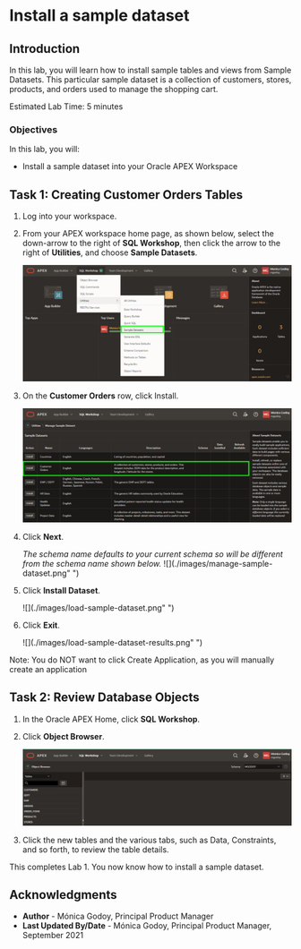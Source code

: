 # Install a sample dataset

## Introduction

In this lab, you will learn how to install sample tables and views from Sample Datasets. This particular sample dataset is a collection of customers, stores, products, and orders used to manage the shopping cart.

Estimated Lab Time: 5 minutes

### Objectives
In this lab, you will:
- Install a sample dataset into your Oracle APEX Workspace

## Task 1: Creating Customer Orders Tables
1. Log into your workspace.
2. From your APEX workspace home page, as shown below, select the down-arrow to the right of  **SQL Workshop**, then click the arrow to the right of  **Utilities**, and choose **Sample Datasets**.

    ![](./images/naviagate-sample-dataset.png " ")

3. On the **Customer Orders** row, click Install.

    ![](./images/Select-Sample-Dataset.png " ")

4. Click **Next**.

   *The schema name defaults to your current schema so will be different from the schema name shown below.*
    ![](./images/manage-sample-dataset.png" ")

5. Click **Install Dataset**.

    ![](./images/load-sample-dataset.png" ")

6. Click **Exit**.

    ![](./images/load-sample-dataset-results.png" ")

Note: You do NOT want to click Create Application, as you will manually create an application 

## Task 2: Review Database Objects

1. In the Oracle APEX Home, click **SQL Workshop**.

2. Click **Object Browser**.

    ![](./images/object-browser.png " ")

3. Click the new tables and the various tabs, such as Data, Constraints, and so forth, to review the table details.


This completes Lab 1. You now know how to install a sample dataset.

## **Acknowledgments**

- **Author** - Mónica Godoy, Principal Product Manager
- **Last Updated By/Date** - Mónica Godoy, Principal Product Manager, September 2021
